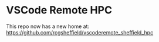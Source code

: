# VSCode Remote HPC

This repo now has a new home at: https://github.com/rcgsheffield/vscoderemote_sheffield_hpc

